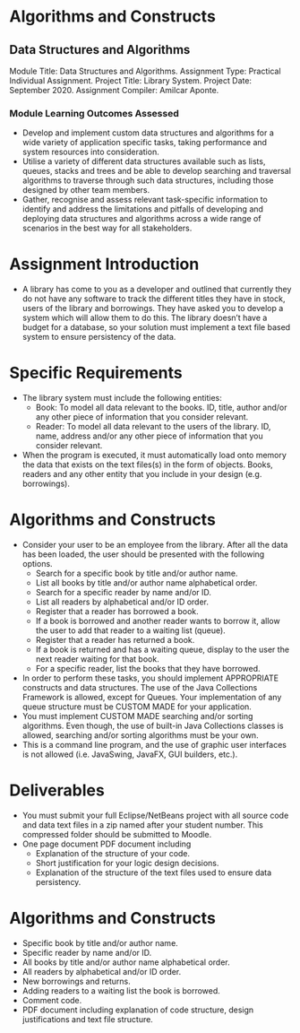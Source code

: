 # Algorithms and Constructs
## Data Structures and Algorithms

Module Title: Data Structures and Algorithms.
Assignment Type: Practical Individual Assignment.
Project Title: Library System.
Project Date: September 2020.
Assignment Compiler: Amilcar Aponte.

### Module Learning Outcomes Assessed
- Develop and implement custom data structures and algorithms for a wide variety of application specific tasks, taking performance and system resources into consideration.
- Utilise a variety of different data structures available such as lists, queues, stacks and trees and be able to develop searching and traversal algorithms to traverse through such data structures, including those designed by other team members.
- Gather, recognise and assess relevant task-specific information to identify and address the limitations and pitfalls of developing and deploying data structures and algorithms across a wide range of scenarios in the best way for all stakeholders.
# Assignment Introduction
- A library has come to you as a developer and outlined that currently they do not have any software to track the different titles they have in stock, users of the library and borrowings. They have asked you to develop a system which will allow them to do this. The library doesn’t have a budget for a database, so your solution must implement a text file based system to ensure persistency of the data.
# Specific Requirements
- The library system must include the following entities:
  - Book: To model all data relevant to the books. ID, title, author and/or any other piece of information that you consider relevant.
  - Reader: To model all data relevant to the users of the library. ID, name, address and/or any other piece of information that you consider relevant.
- When the program is executed, it must automatically load onto memory the data that exists on the text files(s) in the form of objects. Books, readers and any other entity that you include in your design (e.g. borrowings).

# Algorithms and Constructs
- Consider your user to be an employee from the library. After all the data has been loaded, the user should be presented with the following options.
  - Search for a specific book by title and/or author name.
  - List all books by title and/or author name alphabetical order.
  - Search for a specific reader by name and/or ID.
  - List all readers by alphabetical and/or ID order.
  - Register that a reader has borrowed a book.
  - If a book is borrowed and another reader wants to borrow it, allow the user to add that
reader to a waiting list (queue).
  - Register that a reader has returned a book.
  - If a book is returned and has a waiting queue, display to the user the next reader
waiting for that book.
  - For a specific reader, list the books that they have borrowed.
- In order to perform these tasks, you should implement APPROPRIATE constructs and data
structures. The use of the Java Collections Framework is allowed, except for Queues. Your
implementation of any queue structure must be CUSTOM MADE for your application.
- You must implement CUSTOM MADE searching and/or sorting algorithms. Even though, the
use of built-in Java Collections classes is allowed, searching and/or sorting algorithms must be your own.
- This is a command line program, and the use of graphic user interfaces is not allowed (i.e.
JavaSwing, JavaFX, GUI builders, etc.).

# Deliverables
- You must submit your full Eclipse/NetBeans project with all source code and data text files in
a zip named after your student number. This compressed folder should be submitted to
Moodle.
- One page document PDF document including
  - Explanation of the structure of your code.
  - Short justification for your logic design decisions.
  - Explanation of the structure of the text files used to ensure data persistency.

# Algorithms and Constructs
- Specific book by title and/or author name.
- Specific reader by name and/or ID.
- All books by title and/or author name alphabetical order.
- All readers by alphabetical and/or ID order.
- New borrowings and returns.
- Adding readers to a waiting list the book is borrowed.
- Comment code.
- PDF document including explanation of code structure, design justifications and
text file structure.
